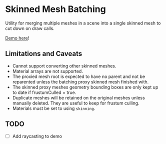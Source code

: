 # Skinned Mesh Batching

Utility for merging multiple meshes in a scene into a single skinned mesh to cut down on draw calls.

[Demo here](https://gkjohnson.github.io/webxr-sandbox/skinned-mesh-batching/)!

## Limitations and Caveats

- Cannot support converting other skinned meshes.
- Material arrays are not supported.
- The proxied mesh root is expected to have no parent and not be reparented unless the batching proxy skinned mesh finished with.
- The skinned proxy meshes geometry bounding boxes are only kept up to date if frustumCulled = true.
- Duplicate meshes will be retained on the original meshes unless manually deleted. They are useful to keep for frustum culling.
- Materials must be set to using `skinning`.

## TODO

- [ ] Add raycasting to demo
